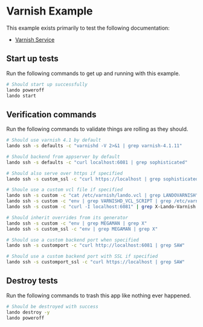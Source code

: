 Varnish Example
===============

This example exists primarily to test the following documentation:

* [Varnish Service](https://docs.devwithlando.io/tutorials/varnish.html)

Start up tests
--------------

Run the following commands to get up and running with this example.

```bash
# Should start up successfully
lando poweroff
lando start
```

Verification commands
---------------------

Run the following commands to validate things are rolling as they should.

```bash
# Should use varnish 4.1 by default
lando ssh -s defaults -c "varnishd -V 2>&1 | grep varnish-4.1.11"

# Should backend from appserver by default
lando ssh -s defaults -c "curl localhost:6081 | grep sophisticated"

# Should also serve over https if specified
lando ssh -s custom_ssl -c "curl https://localhost | grep sophisticated"

# Shoule use a custom vcl file if specified
lando ssh -s custom -c "cat /etc/varnish/lando.vcl | grep LANDOVARNISH"
lando ssh -s custom -c "env | grep VARNISHD_VCL_SCRIPT | grep /etc/varnish/lando.vcl"
lando ssh -s custom -c "curl -I localhost:6081" | grep X-Lando-Varnish | grep capes

# Should inherit overrides from its generator
lando ssh -s custom -c "env | grep MEGAMAN | grep X"
lando ssh -s custom_ssl -c "env | grep MEGAMAN | grep X"

# Should use a custom backend port when specified
lando ssh -s customport -c "curl http://localhost:6081 | grep SAW"

# Should use a custom backend port with SSL if specified
lando ssh -s customport_ssl -c "curl https://localhost | grep SAW"
```

Destroy tests
-------------

Run the following commands to trash this app like nothing ever happened.

```bash
# Should be destroyed with success
lando destroy -y
lando poweroff
```
